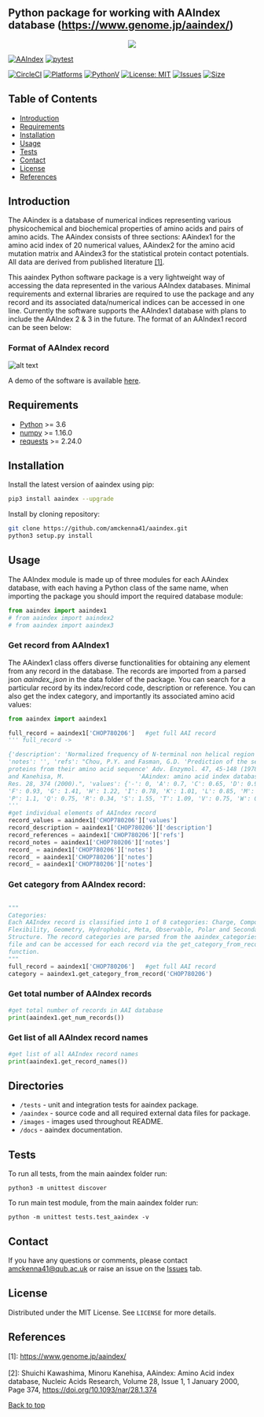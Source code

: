 ## Python package for working with AAIndex database (https://www.genome.jp/aaindex/) <a name="TOP"></a>
<p align="center">
  <img src="https://raw.githubusercontent.com/amckenna41/aaindex/main/images/aaindex_logo.png" />
</p>

[![AAIndex](https://img.shields.io/pypi/v/aaindex)](https://pypi.org/project/aaindex/)
[![pytest](https://github.com/amckenna41/aaindex/workflows/Building%20and%20Testing/badge.svg)](https://github.com/amckenna41/aaindex/actions?query=workflowBuilding%20and%20Testing)
<!-- [![Build](https://img.shields.io/github/workflow/status/amckenna41/aaindex/Deploy%20to%20PyPI%20%F0%9F%93%A6)](https://github.com/amckenna41/aaindex/actions) -->
[![CircleCI](https://circleci.com/gh/amckenna41/aaindex.svg?style=svg&circle-token=d860bb64668be19d44f106841b80eb47a8b7e7e8)](https://app.circleci.com/pipelines/github/amckenna41/aaindex)
[![Platforms](https://img.shields.io/badge/platforms-linux%2C%20macOS%2C%20Windows-green)](https://pypi.org/project/aaindex/)
[![PythonV](https://img.shields.io/pypi/pyversions/aaindex?logo=2)](https://pypi.org/project/aaindex/)
[![License: MIT](https://img.shields.io/badge/License-MIT-red.svg)](https://opensource.org/licenses/MIT)
[![Issues](https://img.shields.io/github/issues/amckenna41/aaindex)](https://github.com/amckenna41/aaindex/issues)
[![Size](https://img.shields.io/github/repo-size/amckenna41/aaindex)](https://github.com/amckenna41/aaindex)
<!-- [![Commits](https://img.shields.io/github/commit-activity/w/amckenna41/aaindex)](https://github.com/amckenna41/aaindex) -->

Table of Contents
-----------------

  * [Introduction](#introduction)
  * [Requirements](#requirements)
  * [Installation](#installation)
  * [Usage](#usage)
  * [Tests](#tests)
  * [Contact](#contact)
  * [License](#license)
  * [References](#References)

Introduction
------------
The AAindex is a database of numerical indices representing various physicochemical and biochemical properties of amino acids and pairs of amino acids. The AAindex consists of three sections: AAindex1 for the amino acid index of 20 numerical values, AAindex2 for the amino acid mutation matrix and AAindex3 for the statistical protein contact potentials. All data are derived from published literature [[1]](#references). 

This aaindex Python software package is a very lightweight way of accessing the data represented in the various AAIndex databases. Minimal requirements and external libraries are required to use the package and any record and its associated data/numerical indices can be accessed in one line. Currently the software supports the AAIndex1 database with plans to include the AAIndex 2 & 3 in the future. The format of an AAIndex1 record can be seen below:

### Format of AAIndex record
![alt text](https://raw.githubusercontent.com/amckenna41/aaindex/main/images/aaindex_example.png)

A demo of the software is available [here](https://github.com/amckenna41/aaindex).

Requirements
------------
* [Python][python] >= 3.6
* [numpy][numpy] >= 1.16.0
* [requests][requests] >= 2.24.0

Installation
-----------------
Install the latest version of aaindex using pip:

```bash
pip3 install aaindex --upgrade
```

Install by cloning repository:

```bash
git clone https://github.com/amckenna41/aaindex.git
python3 setup.py install
```
Usage
-----

The AAIndex module is made up of three modules for each AAindex database, with each having a Python class of the same name, when importing the package you should import the required database module:

```python
from aaindex import aaindex1
# from aaindex import aaindex2
# from aaindex import aaindex3
```

### Get record from AAIndex1
The AAindex1 class offers diverse functionalities for obtaining any element from any record in the database. The records are imported from a parsed json <em>aaindex_json</em> in the data folder of the package. You can search for a particular record by its index/record code, description or reference. You can also get the index category, and importantly its associated amino acid values:
```python
from aaindex import aaindex1

full_record = aaindex1['CHOP780206']   #get full AAI record
''' full_record ->

{'description': 'Normalized frequency of N-terminal non helical region (Chou-Fasman, 1978b)', 
'notes': '', 'refs': "Chou, P.Y. and Fasman, G.D. 'Prediction of the secondary structure of 
proteins from their amino acid sequence' Adv. Enzymol. 47, 45-148 (1978); Kawashima, S. 
and Kanehisa, M.                     'AAindex: amino acid index database.'  Nucleic Acids 
Res. 28, 374 (2000).", 'values': {'-': 0, 'A': 0.7, 'C': 0.65, 'D': 0.98, 'E': 1.04, 
'F': 0.93, 'G': 1.41, 'H': 1.22, 'I': 0.78, 'K': 1.01, 'L': 0.85, 'M': 0.83, 'N': 1.42, 
'P': 1.1, 'Q': 0.75, 'R': 0.34, 'S': 1.55, 'T': 1.09, 'V': 0.75, 'W': 0.62, 'Y': 0.99}}
'''
#get individual elements of AAIndex record
record_values = aaindex1['CHOP780206']['values']
record_description = aaindex1['CHOP780206']['description']
record_references = aaindex1['CHOP780206']['refs']
record_notes = aaindex1['CHOP780206']['notes']
record_ = aaindex1['CHOP780206']['notes']
record_ = aaindex1['CHOP780206']['notes']
record_ = aaindex1['CHOP780206']['notes']

```
### Get category from AAIndex record:
```python

"""
Categories: 
Each AAIndex record is classified into 1 of 8 categories: Charge, Composition, 
Flexibility, Geometry, Hydrophobic, Meta, Observable, Polar and Secondary 
Structure. The record categories are parsed from the aaindex_categories.txt 
file and can be accessed for each record via the get_category_from_record() 
function.
"""
full_record = aaindex1['CHOP780206']   #get full AAI record
category = aaindex1.get_category_from_record('CHOP780206')


```

### Get total number of AAIndex records
```python
#get total number of records in AAI database
print(aaindex1.get_num_records())

```

### Get list of all AAIndex record names
```python
#get list of all AAIndex record names
print(aaindex1.get_record_names())

```

Directories
-----------
* `/tests` - unit and integration tests for aaindex package.
* `/aaindex` - source code and all required external data files for package.
* `/images` - images used throughout README.
* `/docs` - aaindex documentation.
 
Tests
-----
To run all tests, from the main aaindex folder run:
```
python3 -m unittest discover
```

To run main test module, from the main aaindex folder run:
```
python -m unittest tests.test_aaindex -v
```

Contact
-------
If you have any questions or comments, please contact amckenna41@qub.ac.uk or raise an issue on the [Issues][Issues] tab.

License
-------
Distributed under the MIT License. See `LICENSE` for more details.  

References
----------
\[1\]: https://www.genome.jp/aaindex/ <br><br>
\[2\]: Shuichi Kawashima, Minoru Kanehisa, AAindex: Amino Acid index database, Nucleic Acids Research, Volume 28, Issue 1, 1 January 2000, Page 374, https://doi.org/10.1093/nar/28.1.374

[Back to top](#TOP)

[python]: https://www.python.org/downloads/release/python-360/
[numpy]: https://numpy.org/
[pandas]: https://pandas.pydata.org/
[requests]: https://docs.python-requests.org/en/latest/
[Issues]: https://github.com/amckenna41/pySAR/issues

